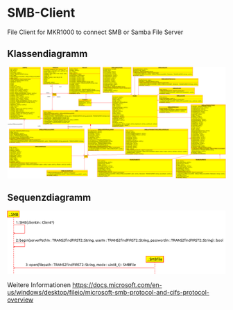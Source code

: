 # SMB-Client
File Client for MKR1000 to connect SMB or Samba File Server

## Klassendiagramm
![Klassendiagramm](https://github.com/RetepRelleum/SMB-Client/blob/master/docs/Klassendiagramm.png)
## Sequenzdiagramm
![Klassendiagramm](https://github.com/RetepRelleum/SMB-Client/blob/master/docs/Sequenzdiagramm.png)

Weitere Informationen
https://docs.microsoft.com/en-us/windows/desktop/fileio/microsoft-smb-protocol-and-cifs-protocol-overview
